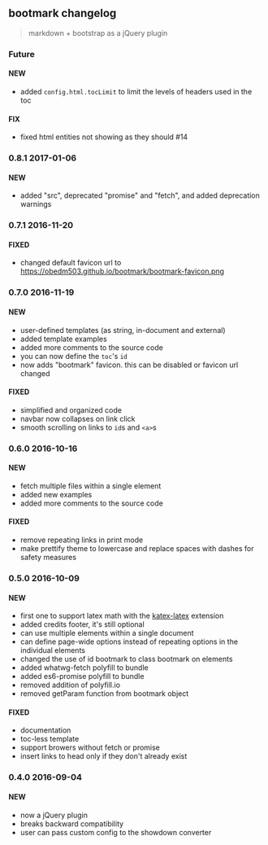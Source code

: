 ## bootmark changelog

> markdown + bootstrap as a jQuery plugin

### Future
#### NEW
- added `config.html.tocLimit` to limit the levels of headers used in the toc

#### FIX
- fixed html entities not showing as they should #14

### 0.8.1 2017-01-06
#### NEW
- added "src", deprecated "promise" and "fetch", and added deprecation warnings

### 0.7.1 2016-11-20
#### FIXED
- changed default favicon url to https://obedm503.github.io/bootmark/bootmark-favicon.png

### 0.7.0 2016-11-19
#### NEW
- user-defined templates (as string, in-document and external)
- added template examples
- added more comments to the source code
- you can now define the `toc`'s `id`
- now adds "bootmark" favicon. this can be disabled or favicon url changed

#### FIXED
- simplified and organized code
- navbar now collapses on link click
- smooth scrolling on links to `id`s and `<a>`s

### 0.6.0 2016-10-16
#### NEW
- fetch multiple files within a single element
- added new examples
- added more comments to the source code

#### FIXED
- remove repeating links in print mode
- make prettify theme to lowercase and replace spaces with dashes for safety measures

### 0.5.0 2016-10-09
#### NEW
- first one to support latex math with the [katex-latex](https://obedm503.github.io/katex-latex/) extension
- added credits footer, it's still optional
- can use multiple elements within a single document
- can define page-wide options instead of repeating options in the individual elements
- changed the use of id bootmark to class bootmark on elements
- added whatwg-fetch polyfill to bundle
- added es6-promise polyfill to bundle
- removed addition of polyfill.io
- removed getParam function from bootmark object

#### FIXED
- documentation
- toc-less template
- support browers without fetch or promise
- insert links to head only if they don't already exist

### 0.4.0 2016-09-04
#### NEW
- now a jQuery plugin
- breaks backward compatibility
- user can pass custom config to the showdown converter
